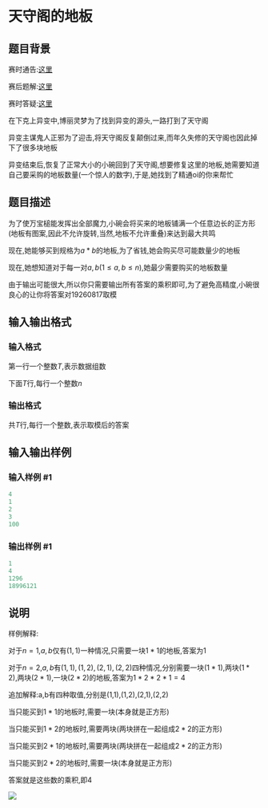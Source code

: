 # 天守阁的地板

## 题目背景

赛时通告:[这里](https://www.luogu.org/blog/BakaCirno/mu-ni-sai-tong-gao-ou)

赛后题解:[这里](https://www.luogu.org/blog/BakaCirno/tian-shou-ge-di-di-ban-ti-xie)

赛时答疑:[这里](https://www.luogu.org/discuss/show?postid=70371)

在下克上异变中,博丽灵梦为了找到异变的源头,一路打到了天守阁

异变主谋鬼人正邪为了迎击,将天守阁反复颠倒过来,而年久失修的天守阁也因此掉下了很多块地板

异变结束后,恢复了正常大小的小碗回到了天守阁,想要修复这里的地板,她需要知道自己要采购的地板数量(一个惊人的数字),于是,她找到了精通oi的你来帮忙

## 题目描述

为了使万宝槌能发挥出全部魔力,小碗会将买来的地板铺满一个任意边长的正方形(地板有图案,因此不允许旋转,当然,地板不允许重叠)来达到最大共鸣

现在,她能够买到规格为$a*b$的地板,为了省钱,她会购买尽可能数量少的地板

现在,她想知道对于每一对$a,b(1≤a,b≤n)$,她最少需要购买的地板数量

由于输出可能很大,所以你只需要输出所有答案的乘积即可,为了避免高精度,小碗很良心的让你将答案对$19260817$取模 

## 输入输出格式

### 输入格式

第一行一个整数$T$,表示数据组数

下面$T$行,每行一个整数$n$

### 输出格式

共$T$行,每行一个整数,表示取模后的答案

## 输入输出样例

### 输入样例 #1

```cpp
4
1
2
3
100
```


### 输出样例 #1

```cpp
1
4
1296
18996121
```


## 说明

样例解释:

对于$n=1$,$a,b$仅有$(1,1)$一种情况,只需要一块$1*1$的地板,答案为$1$

对于$n=2$,$a,b$有$(1,1),(1,2),(2,1),(2,2)$四种情况,分别需要一块$(1*1)$,两块$(1*2)$,两块$(2*1)$,一块$(2*2)$的地板,答案为$1*2*2*1=4$

追加解释:a,b有四种取值,分别是(1,1),(1,2),(2,1),(2,2)

当只能买到$1*1$的地板时,需要一块(本身就是正方形)

当只能买到$1*2$的地板时,需要两块(两块拼在一起组成$2*2$的正方形)

当只能买到$2*1$的地板时,需要两块(两块拼在一起组成$2*2$的正方形)

当只能买到$2*2$的地板时,需要一块(本身就是正方形)

答案就是这些数的乘积,即$4$

![](https://cdn.luogu.com.cn/upload/pic/34374.png)

